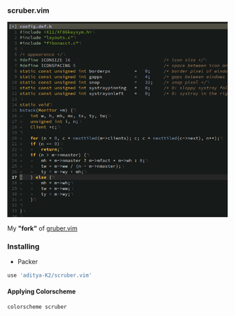 ### scruber.vim

![Screenshot](./static/screenshot.png)

My **"fork"** of [gruber.vim](https://gitlab.com/madyanov/gruber.vim)

### Installing

- Packer
```lua
use 'aditya-K2/scruber.vim'
```

#### Applying Colorscheme

```vim
colorscheme scruber
```
